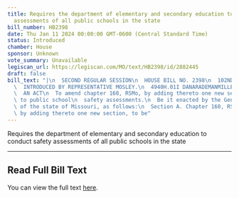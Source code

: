 ```yaml
---
title: Requires the department of elementary and secondary education to conduct safety
  assessments of all public schools in the state
bill_number: HB2398
date: Thu Jan 11 2024 00:00:00 GMT-0600 (Central Standard Time)
status: Introduced
chamber: House
sponsor: Unknown
vote_summary: Unavailable
legiscan_url: https://legiscan.com/MO/text/HB2398/id/2882445
draft: false
bill_text: "|\n  SECOND REGULAR SESSION\n  HOUSE BILL NO. 2398\n  102ND GENERAL ASSEMBLY\n\
  \  INTRODUCED BY REPRESENTATIVE MOSLEY.\n  4940H.01I DANARADEMANMILLER,ChiefClerk\n\
  \  AN ACT\n  To amend chapter 160, RSMo, by adding thereto one new section relating\
  \ to public school\n  safety assessments.\n  Be it enacted by the General Assembly\
  \ of the state of Missouri, as follows:\n  Section A. Chapter 160, RSMo, is amended\
  \ by adding thereto one new section, to be"
---
```

Requires the department of elementary and secondary education to conduct safety assessments of all public schools in the state

---

## Read Full Bill Text

You can view the full text [here](https://legiscan.com/MO/text/HB2398/id/2882445).
